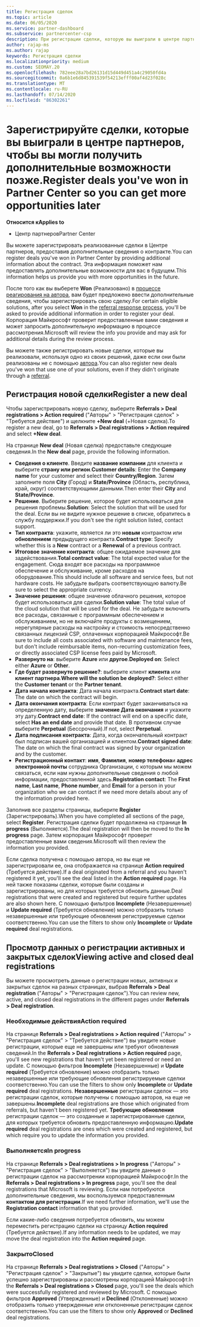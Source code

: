 ```yaml
---
title: Регистрация сделок
ms.topic: article
ms.date: 06/05/2020
ms.service: partner-dashboard
ms.subservice: partnercenter-csp
description: При регистрации сделки, которую вы выиграли в центре партнеров, она помогает корпорации Майкрософт предоставить вам больше возможностей в будущем.
author: rajap-ms
ms.author: rajap
keywords: Регистрация сделки
ms.localizationpriority: medium
ms.custom: SEOMAY.20
ms.openlocfilehash: 782eee28a7bd26131d15d449d451a4c29050fd4a
ms.sourcegitcommit: 0a6b1e6d845391539f54213efff00af4d23f028c
ms.translationtype: MT
ms.contentlocale: ru-RU
ms.lasthandoff: 07/14/2020
ms.locfileid: "86302261"
---
```

# <a name="register-deals-youve-won-in-partner-center-so-you-can-get-more-opportunities-later"></a><span data-ttu-id="55935-104">Зарегистрируйте сделки, которые вы выиграли в центре партнеров, чтобы вы могли получить дополнительные возможности позже.</span><span class="sxs-lookup"><span data-stu-id="55935-104">Register deals you've won in Partner Center so you can get more opportunities later</span></span>

<span data-ttu-id="55935-105">**Относится к**</span><span class="sxs-lookup"><span data-stu-id="55935-105">**Applies to**</span></span>

- <span data-ttu-id="55935-106">Центр партнеров</span><span class="sxs-lookup"><span data-stu-id="55935-106">Partner Center</span></span>

<span data-ttu-id="55935-107">Вы можете зарегистрировать реализованные сделки в Центре партнеров, предоставив дополнительные сведения о контракте.</span><span class="sxs-lookup"><span data-stu-id="55935-107">You can register deals you've won in Partner Center by providing additional information about the contract.</span></span> <span data-ttu-id="55935-108">Эта информация поможет нам предоставлять дополнительные возможности для вас в будущем.</span><span class="sxs-lookup"><span data-stu-id="55935-108">This information helps us provide you with more opportunities in the future.</span></span>

<span data-ttu-id="55935-109">После того как вы выберете **Won** (Реализовано) в [процессе реагирования на автора](responding-to-referrals.md), вам будет предложено ввести дополнительные сведения, чтобы зарегистрировать свою сделку.</span><span class="sxs-lookup"><span data-stu-id="55935-109">For certain eligible solutions, after you select **Won** in the [referral response process](responding-to-referrals.md), you'll be asked to provide additional information in order to register your deal.</span></span> <span data-ttu-id="55935-110">Корпорация Майкрософт проверит предоставленные вами сведения и может запросить дополнительную информацию в процессе рассмотрения.</span><span class="sxs-lookup"><span data-stu-id="55935-110">Microsoft will review the info you provide and may ask for additional details during the review process.</span></span>

<span data-ttu-id="55935-111">Вы можете также регистрировать новые сделки, которые вы реализовали, используя одно из своих решений, даже если они были реализованы не с помощью [автора](referrals.md).</span><span class="sxs-lookup"><span data-stu-id="55935-111">You can also register new deals you've won that use one of your solutions, even if they didn't originate through a [referral](referrals.md).</span></span> 

## <a name="register-a-new-deal"></a><span data-ttu-id="55935-112">Регистрация новой сделки</span><span class="sxs-lookup"><span data-stu-id="55935-112">Register a new deal</span></span>

<span data-ttu-id="55935-113">Чтобы зарегистрировать новую сделку, выберите **Referrals > Deal registrations > Action required** ("Авторы" > "Регистрация сделок" > "Требуется действие") и щелкните **+New deal** (+Новая сделка).</span><span class="sxs-lookup"><span data-stu-id="55935-113">To register a new deal, go to **Referrals > Deal registrations > Action required** and select **+New deal**.</span></span>

<span data-ttu-id="55935-114">На странице **New deal** (Новая сделка) предоставьте следующие сведения.</span><span class="sxs-lookup"><span data-stu-id="55935-114">In the **New deal** page, provide the following information.</span></span>

- <span data-ttu-id="55935-115">**Сведения о клиенте**. Введите **название компании** для клиента и выберите **страну или регион**.</span><span class="sxs-lookup"><span data-stu-id="55935-115">**Customer details**: Enter the **Company name** for your customer and select their **Country/Region**.</span></span> <span data-ttu-id="55935-116">Затем заполните поля **City** (Город) и **State/Province** (Область, республика, край, округ) соответствующими данными.</span><span class="sxs-lookup"><span data-stu-id="55935-116">Then enter their **City** and **State/Province**.</span></span>
- <span data-ttu-id="55935-117">**Решение**. Выберите решение, которое будет использоваться для решения проблемы.</span><span class="sxs-lookup"><span data-stu-id="55935-117">**Solution**: Select the solution that will be used for the deal.</span></span> <span data-ttu-id="55935-118">Если вы не видите нужное решение в списке, обратитесь в службу поддержки.</span><span class="sxs-lookup"><span data-stu-id="55935-118">If you don't see the right solution listed, contact support.</span></span>
- <span data-ttu-id="55935-119">**Тип контракта**: укажите, является ли это **новым** контрактом или **обновлением** предыдущего контракта.</span><span class="sxs-lookup"><span data-stu-id="55935-119">**Contract type**: Specify whether this is a **New** contract or a **Renewal** of a previous contract.</span></span>
- <span data-ttu-id="55935-120">**Итоговое значение контракта**: общее ожидаемое значение для задействования.</span><span class="sxs-lookup"><span data-stu-id="55935-120">**Total contract value**: The total expected value for the engagement.</span></span> <span data-ttu-id="55935-121">Сюда входят все расходы на программное обеспечение и обслуживание, кроме расходов на оборудование.</span><span class="sxs-lookup"><span data-stu-id="55935-121">This should include all software and service fees, but not hardware costs.</span></span> <span data-ttu-id="55935-122">Не забудьте выбрать соответствующую валюту.</span><span class="sxs-lookup"><span data-stu-id="55935-122">Be sure to select the appropriate currency.</span></span>
- <span data-ttu-id="55935-123">**Значение решения**: общее значение облачного решения, которое будет использоваться для сделки.</span><span class="sxs-lookup"><span data-stu-id="55935-123">**Solution value**: The total value of the cloud solution that will be used for the deal.</span></span> <span data-ttu-id="55935-124">Не забудьте включить все расходы, связанные с программным обеспечением и обслуживанием, но не включайте продукты с возмещением, нерегулярные расходы на настройку и стоимость непосредственно связанных лицензий CSP, оплаченных корпорацией Майкрософт.</span><span class="sxs-lookup"><span data-stu-id="55935-124">Be sure to include all costs associated with software and maintenance fees, but don't include reimbursable items, non-recurring customization fees, or directly associated CSP license fees paid by Microsoft.</span></span>
- <span data-ttu-id="55935-125">**Развернуто на**: выберите **Azure** или **другое**.</span><span class="sxs-lookup"><span data-stu-id="55935-125">**Deployed on**: Select either **Azure** or **Other**.</span></span>
- <span data-ttu-id="55935-126">**Где будет развернуто решение?**: выберите клиент **клиента** или **клиент партнера**.</span><span class="sxs-lookup"><span data-stu-id="55935-126">**Where will the solution be deployed?**: Select either the **Customer tenant** or the **Partner tenant**.</span></span>
- <span data-ttu-id="55935-127">**Дата начала контракта**: Дата начала контракта.</span><span class="sxs-lookup"><span data-stu-id="55935-127">**Contract start date**: The date on which the contract will begin.</span></span>
- <span data-ttu-id="55935-128">**Дата окончания контракта**: Если контракт будет заканчиваться на определенную дату, выберите **значение Дата окончания** и укажите эту дату.</span><span class="sxs-lookup"><span data-stu-id="55935-128">**Contract end date**: If the contract will end on a specific date, select **Has an end date** and provide that date.</span></span> <span data-ttu-id="55935-129">В противном случае выберите **Perpetual** (Бессрочный).</span><span class="sxs-lookup"><span data-stu-id="55935-129">If not, select **Perpetual**.</span></span>
- <span data-ttu-id="55935-130">**Дата подписания контракта**: Дата, когда окончательный контракт был подписан вашей организацией и клиентом.</span><span class="sxs-lookup"><span data-stu-id="55935-130">**Contract signed date**: The date on which the final contract was signed by your organization and by the customer.</span></span>
- <span data-ttu-id="55935-131">**Регистрационный контакт**: **имя**, **Фамилия**, **номер телефона**и **адрес электронной почты** сотрудника Организации, с которым мы можем связаться, если нам нужны дополнительные сведения о любой информации, предоставленной здесь.</span><span class="sxs-lookup"><span data-stu-id="55935-131">**Registration contact**: The **First name**, **Last name**, **Phone number**, and **Email** for a person in your organization who we can contact if we need more details about any of the information provided here.</span></span>

<span data-ttu-id="55935-132">Заполнив все разделы страницы, выберите **Register** (Зарегистрировать).</span><span class="sxs-lookup"><span data-stu-id="55935-132">When you have completed all sections of the page, select **Register**.</span></span> <span data-ttu-id="55935-133">Регистрация сделки будет продолжена на странице **In progress** (Выполняется).</span><span class="sxs-lookup"><span data-stu-id="55935-133">The deal registration will then be moved to the **In progress** page.</span></span> <span data-ttu-id="55935-134">Затем корпорация Майкрософт проверит предоставленные вами сведения.</span><span class="sxs-lookup"><span data-stu-id="55935-134">Microsoft will then review the information you provided.</span></span>

<span data-ttu-id="55935-135">Если сделка получена с помощью автора, но вы еще не зарегистрировали ее, она отображается на странице **Action required** (Требуется действие).</span><span class="sxs-lookup"><span data-stu-id="55935-135">If a deal originated from a referral and you haven't registered it yet, you'll see the deal listed in the **Action required** page.</span></span> <span data-ttu-id="55935-136">На ней также показаны сделки, которые были созданы и зарегистрированы, но для которых требуется обновить данные.</span><span class="sxs-lookup"><span data-stu-id="55935-136">Deal registrations that were created and registered but require further updates are also shown here.</span></span> <span data-ttu-id="55935-137">С помощью фильтров **Incomplete** (Незавершенные) и **Update required** (Требуется обновление) можно отобразить только незавершенные или требующие обновления регистрируемые сделки соответственно.</span><span class="sxs-lookup"><span data-stu-id="55935-137">You can use the filters to show only **Incomplete** or **Update required** deal registrations.</span></span>

## <a name="viewing-active-and-closed-deal-registrations"></a><span data-ttu-id="55935-138">Просмотр данных о регистрации активных и закрытых сделок</span><span class="sxs-lookup"><span data-stu-id="55935-138">Viewing active and closed deal registrations</span></span>

<span data-ttu-id="55935-139">Вы можете просмотреть данные о регистрации новых, активных и закрытых сделок на разных страницах, выбрав **Referrals > Deal registration** ("Авторы" > "Регистрация сделок").</span><span class="sxs-lookup"><span data-stu-id="55935-139">You can review new, active, and closed deal registrations in the different pages under **Referrals > Deal registration**.</span></span>

### <a name="action-required"></a><span data-ttu-id="55935-140">Необходимые действия</span><span class="sxs-lookup"><span data-stu-id="55935-140">Action required</span></span>

<span data-ttu-id="55935-141">На странице **Referrals > Deal registrations > Action required** ("Авторы" > "Регистрация сделок" > "Требуется действие") вы увидите новые регистрации, которые еще не завершены или требуют обновления сведений.</span><span class="sxs-lookup"><span data-stu-id="55935-141">In the **Referrals > Deal registrations > Action required** page, you'll see new registrations that haven't yet been registered or need an update.</span></span> <span data-ttu-id="55935-142">С помощью фильтров **Incomplete** (Незавершенные) и **Update required** (Требуется обновление) можно отобразить только незавершенные или требующие обновления регистрируемые сделки соответственно.</span><span class="sxs-lookup"><span data-stu-id="55935-142">You can use the filters to show only **Incomplete** or **Update required** deal registrations.</span></span> <span data-ttu-id="55935-143">**Незавершенные** регистрации сделок — это регистрации сделок, которые получены с помощью авторов, на еще не завершены.</span><span class="sxs-lookup"><span data-stu-id="55935-143">**Incomplete** deal registrations are those which originated from referrals, but haven't been registered yet.</span></span> <span data-ttu-id="55935-144">**Требующие обновления** регистрации сделок — это созданные и зарегистрированные сделки, для которых требуется обновить предоставленную информацию.</span><span class="sxs-lookup"><span data-stu-id="55935-144">**Update required** deal registrations are ones which were created and registered, but which require you to update the information you provided.</span></span>

### <a name="in-progress"></a><span data-ttu-id="55935-145">Выполняется</span><span class="sxs-lookup"><span data-stu-id="55935-145">In progress</span></span>

<span data-ttu-id="55935-146">На странице **Referrals > Deal registrations > In progress** ("Авторы" > "Регистрация сделок" > "Выполняется") вы увидите данные о регистрации сделок на рассмотрении корпорацией Майкрософт.</span><span class="sxs-lookup"><span data-stu-id="55935-146">In the **Referrals > Deal registrations > In progress** page, you'll see the deal registrations that Microsoft is reviewing.</span></span> <span data-ttu-id="55935-147">Если нам потребуются дополнительные сведения, мы воспользуемся предоставленным **контактом для регистрации**.</span><span class="sxs-lookup"><span data-stu-id="55935-147">If we need further information, we'll use the **Registration contact** information that you provided.</span></span>

<span data-ttu-id="55935-148">Если какие-либо сведения потребуется обновить, мы можем переместить регистрацию сделки на страницу **Action required** (Требуется действие).</span><span class="sxs-lookup"><span data-stu-id="55935-148">If any information needs to be updated, we may move the deal registration into the **Action required** page.</span></span>

### <a name="closed"></a><span data-ttu-id="55935-149">Закрыто</span><span class="sxs-lookup"><span data-stu-id="55935-149">Closed</span></span>

<span data-ttu-id="55935-150">На странице **Referrals > Deal registrations > Closed** ("Авторы" > "Регистрация сделок" > "Закрытые") вы увидите сделки, которые были успешно зарегистрированы и рассмотрены корпорацией Майкрософт.</span><span class="sxs-lookup"><span data-stu-id="55935-150">In the **Referrals > Deal registrations > Closed** page, you'll see the deals which were successfully registered and reviewed by Microsoft.</span></span> <span data-ttu-id="55935-151">С помощью фильтров **Approved** (Утвержденные) и **Declined** (Отклоненные) можно отобразить только утвержденные или отклоненные регистрации сделок соответственно.</span><span class="sxs-lookup"><span data-stu-id="55935-151">You can use the filters to show only **Approved** or **Declined** deal registrations.</span></span>